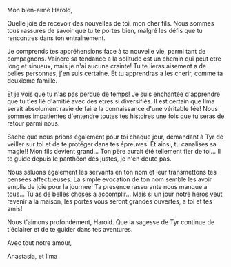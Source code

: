 Mon bien-aimé Harold,

Quelle joie de recevoir des nouvelles de toi, mon cher fils. Nous sommes tous rassurés de savoir que tu te portes bien, malgré les défis que tu rencontres dans ton entraînement.

Je comprends tes appréhensions face à ta nouvelle vie, parmi tant de compagnons. Vaincre sa tendance a la solitude est un chemin qui peut etre long et sinueux, mais je n'ai aucune crainte! Tu te lieras aisement a de belles personnes, j'en suis certaine. Et tu apprendras a les cherir, comme ta deuxieme famille.

Et je vois que tu n'as pas perdue de temps! Je suis enchantée d'apprendre que tu t'es lié d'amitié avec des etres si diversifiés. Il est certain que Ilma serait absolument ravie de faire la connaissance d'une véritable fée! Nous sommes impatientes d'entendre toutes tes histoires une fois que tu seras de retour parmi nous.

Sache que nous prions également pour toi chaque jour, demandant à Tyr de veiller sur toi et de te protéger dans tes épreuves. Et ainsi, tu canalises sa magie!! Mon fils devient grand...
Ton père aurait été tellement fier de toi... Il te guide depuis le panthéon des justes, je n'en doute pas.

Nous saluons également les servants en ton nom et leur transmettons tes pensées affectueuses. La simple evocation de ton nom semble les avoir emplis de joie pour la journee! Ta presence rassurante nous manque a tous...
Tu as de belles choses a accomplir... Mais si un jour notre heros veut revenir a la maison, les portes vous seront grandes ouvertes, a toi et tes amis!

Nous t'aimons profondément, Harold. Que la sagesse de Tyr continue de t'éclairer et de te guider dans tes aventures.

Avec tout notre amour,

Anastasia, et Ilma




